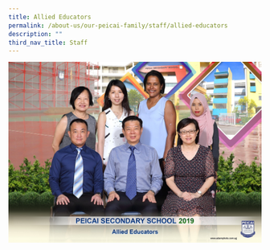 ```yaml
---
title: Allied Educators
permalink: /about-us/our-peicai-family/staff/allied-educators
description: ""
third_nav_title: Staff
---
```

<img src="/images/allied%20educators%202.jpg">